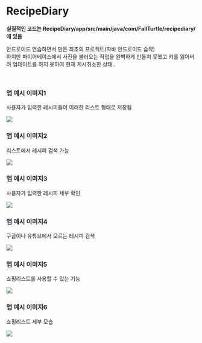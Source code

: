 # RecipeDiary

<strong>실질적인 코드는 <span style="color=blue;">RecipeDiary/app/src/main/java/com/FallTurtle/recipediary/</span>에 있음</strong>
<p>안드로이드 연습하면서 만든 최초의 프로젝트(자바 안드로이드 습작)<br> 하지만 파이어베이스에서 사진을 불러오는 작업을 완벽하게 만들지 못했고 키를 잃어버려 업데이트를 하지 못하여 현재 게시취소한 상태..</p>
<br>

<h3>앱 예시 이미지1</h3>
<p>사용자가 입력한 레시피들이 이러한 리스트 형태로 저장됨</p>
<img src="https://user-images.githubusercontent.com/70795841/104844640-c4266280-5914-11eb-83f7-f0548edadcaf.jpg">
<h3>앱 예시 이미지2</h3>
<p>리스트에서 레시피 검색 가능</p>
<img src="https://user-images.githubusercontent.com/70795841/104844641-c4bef900-5914-11eb-8fe8-8262b1a97060.jpg">

<h3>앱 예시 이미지3</h3>
<p>사용자가 입력한 레시피 세부 확인</p>
<img src="https://user-images.githubusercontent.com/70795841/104844642-c4bef900-5914-11eb-9e85-97f38b552ce8.jpg">

<h3>앱 예시 이미지4</h3>
<p>구글이나 유튜브에서 모르는 레시피 검색</p>
<img src="https://user-images.githubusercontent.com/70795841/104844644-c5578f80-5914-11eb-90b5-e6c5a6a5c7ed.jpg">

<h3>앱 예시 이미지5</h3>
<p>쇼핑리스트를 사용할 수 있는 기능</p>
<img src="https://user-images.githubusercontent.com/70795841/104844645-c5f02600-5914-11eb-9bfb-4086e1c6771e.jpg">

<h3>앱 예시 이미지6</h3>
<p>쇼핑리스트 세부 모습</p>
<img src="https://user-images.githubusercontent.com/70795841/104844638-c2f53580-5914-11eb-9dab-ca3d9b96f47a.jpg">
